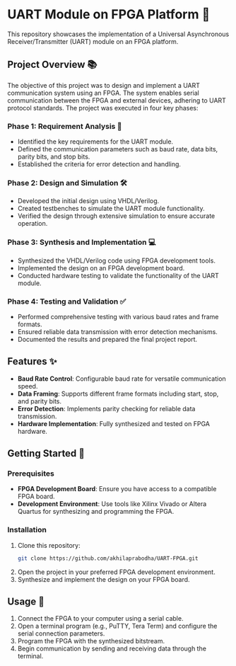 # UART Module on FPGA Platform 🚀

This repository showcases the implementation of a Universal Asynchronous Receiver/Transmitter (UART) module on an FPGA platform.

## Project Overview 📚

The objective of this project was to design and implement a UART communication system using an FPGA. The system enables serial communication between the FPGA and external devices, adhering to UART protocol standards. The project was executed in four key phases:

### Phase 1: Requirement Analysis 📝

- Identified the key requirements for the UART module.
- Defined the communication parameters such as baud rate, data bits, parity bits, and stop bits.
- Established the criteria for error detection and handling.

### Phase 2: Design and Simulation 🛠️

- Developed the initial design using VHDL/Verilog.
- Created testbenches to simulate the UART module functionality.
- Verified the design through extensive simulation to ensure accurate operation.

### Phase 3: Synthesis and Implementation 💻

- Synthesized the VHDL/Verilog code using FPGA development tools.
- Implemented the design on an FPGA development board.
- Conducted hardware testing to validate the functionality of the UART module.

### Phase 4: Testing and Validation ✅

- Performed comprehensive testing with various baud rates and frame formats.
- Ensured reliable data transmission with error detection mechanisms.
- Documented the results and prepared the final project report.

## Features ✨

- **Baud Rate Control**: Configurable baud rate for versatile communication speed.
- **Data Framing**: Supports different frame formats including start, stop, and parity bits.
- **Error Detection**: Implements parity checking for reliable data transmission.
- **Hardware Implementation**: Fully synthesized and tested on FPGA hardware.

## Getting Started 🚀

### Prerequisites

- **FPGA Development Board**: Ensure you have access to a compatible FPGA board.
- **Development Environment**: Use tools like Xilinx Vivado or Altera Quartus for synthesizing and programming the FPGA.

### Installation

1. Clone this repository:
    ```bash
    git clone https://github.com/akhilaprabodha/UART-FPGA.git
    ```
2. Open the project in your preferred FPGA development environment.
3. Synthesize and implement the design on your FPGA board.

## Usage 📖

1. Connect the FPGA to your computer using a serial cable.
2. Open a terminal program (e.g., PuTTY, Tera Term) and configure the serial connection parameters.
3. Program the FPGA with the synthesized bitstream.
4. Begin communication by sending and receiving data through the terminal.

